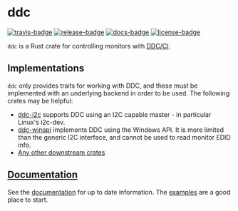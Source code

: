# ddc

[![travis-badge][]][travis] [![release-badge][]][cargo] [![docs-badge][]][docs] [![license-badge][]][license]

`ddc` is a Rust crate for controlling monitors with [DDC/CI](https://en.wikipedia.org/wiki/Display_Data_Channel).

## Implementations

`ddc` only provides traits for working with DDC, and these must be implemented
with an underlying backend in order to be used. The following crates may be
helpful:

- [ddc-i2c](https://crates.io/crates/ddc-i2c) supports DDC using an I2C capable
  master - in particular Linux's i2c-dev.
- [ddc-winapi](https://crates.io/crates/ddc-winapi) implements DDC using the
  Windows API. It is more limited than the generic I2C interface, and cannot be
  used to read monitor EDID info.
- [Any other downstream crates](https://crates.io/crates/ddc/reverse_dependencies)

## [Documentation][docs]

See the [documentation][docs] for up to date information. The [examples](examples/)
are a good place to start.

[travis-badge]: https://img.shields.io/travis/arcnmx/ddc-rs/master.svg?style=flat-square
[travis]: https://travis-ci.org/arcnmx/ddc-rs
[release-badge]: https://img.shields.io/crates/v/ddc.svg?style=flat-square
[cargo]: https://crates.io/crates/ddc
[docs-badge]: https://img.shields.io/badge/API-docs-blue.svg?style=flat-square
[docs]: http://arcnmx.github.io/ddc-rs/ddc/
[license-badge]: https://img.shields.io/badge/license-MIT-ff69b4.svg?style=flat-square
[license]: https://github.com/arcnmx/ddc-rs/blob/master/COPYING
